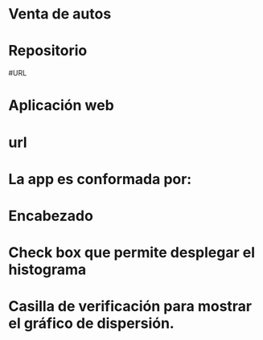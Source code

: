 # Venta de autos

# Repositorio

#URL

# Aplicación web

# url

# La app es conformada por:
# Encabezado
# Check box que permite desplegar el histograma
# Casilla de verificación para mostrar el gráfico de dispersión.